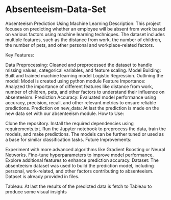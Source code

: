 # Absenteeism-Data-Set
Absenteeism Prediction Using Machine Learning
Description: This project focuses on predicting whether an employee will be absent from work based on various factors using machine learning techniques. The dataset includes multiple features, such as the distance from work, the number of children, the number of pets, and other personal and workplace-related factors.

Key Features:

Data Preprocessing: Cleaned and preprocessed the dataset to handle missing values, categorical variables, and feature scaling.
Model Building: Built and trained machine learning model Logistic Regression.
Outlining the model: Model is created using python module
Feature Importance: Analyzed the importance of different features like distance from work, number of children, pets, and other factors to understand their influence on absenteeism.
Prediction Accuracy: Evaluated model performance using accuracy, precision, recall, and other relevant metrics to ensure reliable predictions.
Prediction on new_data: At last the prediction is made on the new data set with our absenteeism module.
How to Use:

Clone the repository.
Install the required dependencies using requirements.txt.
Run the Jupyter notebook to preprocess the data, train the models, and make predictions.
The models can be further tuned or used as a base for similar classification tasks.
Future Improvements:

Experiment with more advanced algorithms like Gradient Boosting or Neural Networks.
Fine-tune hyperparameters to improve model performance.
Explore additional features to enhance prediction accuracy.
Dataset: The absenteeism dataset was used to build the prediction model, including personal, work-related, and other factors contributing to absenteeism. Dataset is already provided in files.

Tableau: At last the results of the predicted data is fetch to Tableau to produce some visual insights
